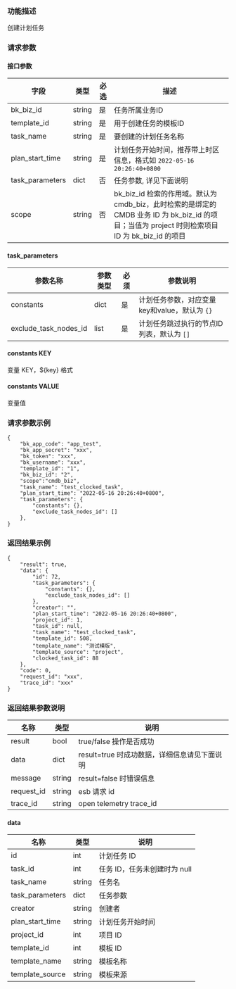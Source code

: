 ### 功能描述

创建计划任务

### 请求参数

#### 接口参数

| 字段               | 类型     | 必选  | 描述                                                                                                       |
|------------------|--------|-----|----------------------------------------------------------------------------------------------------------|
| bk_biz_id        | string | 是   | 任务所属业务ID                                                                                                 |
| template_id      | string | 是   | 用于创建任务的模板ID                                                                                              |
| task_name        | string | 是   | 要创建的计划任务名称                                                                                               |
| plan_start_time  | string | 是   | 计划任务开始时间，推荐带上时区信息，格式如 `2022-05-16 20:26:40+0800`                                                         |
| task_parameters  | dict   | 否   | 任务参数, 详见下面说明                                                                                             |
| scope            | string | 否   | bk_biz_id 检索的作用域。默认为 cmdb_biz，此时检索的是绑定的 CMDB 业务 ID 为 bk_biz_id 的项目；当值为 project 时则检索项目 ID 为 bk_biz_id 的项目 |

#### task_parameters

| 参数名称          | 参数类型  | 必须 |     参数说明     |
|---------------|-------|--| ---------------- |
| constants     | dict  | 是 |  计划任务参数，对应变量key和value，默认为 `{}` |
| exclude_task_nodes_id    | list     | 是 | 计划任务跳过执行的节点ID列表，默认为 `[]` |

#### constants KEY

变量 KEY，${key} 格式

#### constants VALUE

变量值

### 请求参数示例

```
{
    "bk_app_code": "app_test",
    "bk_app_secret": "xxx",
    "bk_token": "xxx",
    "bk_username": "xxx",
    "template_id": "1",
    "bk_biz_id": "2",
	"scope":"cmdb_biz",
    "task_name": "test_clocked_task",
    "plan_start_time": "2022-05-16 20:26:40+0800",
    "task_parameters": {
        "constants": {},
        "exclude_task_nodes_id": []
    },
}
```

### 返回结果示例

```
{
    "result": true,
    "data": {
        "id": 72,
        "task_parameters": {
            "constants": {},
            "exclude_task_nodes_id": []
        },
        "creator": "",
        "plan_start_time": "2022-05-16 20:26:40+0800",
        "project_id": 1,
        "task_id": null,
        "task_name": "test_clocked_task",
        "template_id": 508,
        "template_name": "测试模版",
        "template_source": "project",
        "clocked_task_id": 88
    },
    "code": 0,
    "request_id": "xxx",
    "trace_id": "xxx"
}
```

### 返回结果参数说明

| 名称         | 类型     | 说明                           |
|------------|--------|------------------------------|
| result     | bool   | true/false 操作是否成功            |
| data       | dict   | result=true 时成功数据，详细信息请见下面说明 |
| message    | string | result=false 时错误信息           |
| request_id | string | esb 请求 id                    |
| trace_id   | string | open telemetry trace_id      |

#### data

| 名称               | 类型     | 说明                 |
|------------------|--------|--------------------|
| id               | int    | 计划任务 ID            |
| task_id          | int    | 任务 ID，任务未创建时为 null |
| task_name        | string | 任务名                |
| task_parameters  | dict   | 任务参数               |
| creator          | string | 创建者                |
| plan_start_time  | string | 计划任务开始时间           |
| project_id       | int    | 项目 ID              |
 | template_id      | int    | 模板 ID              |
| template_name    | string | 模板名称               |
| template_source  | string | 模板来源               |

